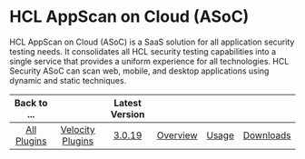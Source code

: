 
# HCL AppScan on Cloud (ASoC)

HCL AppScan on Cloud (ASoC) is a SaaS solution for all application security testing needs. It consolidates all HCL security testing capabilities into a single service that provides a uniform experience for all technologies. HCL Security ASoC can scan web, mobile, and desktop applications using dynamic and static techniques.

|Back to ...||Latest Version||||
| :---: | :---: | :---: | :---: | :---: | :---: |
|[All Plugins](../../index.md)|[Velocity Plugins](../README.md)|[3.0.19](https://github.com/UrbanCode/IBM-UCV-PLUGINS/raw/main/files/ucv-ext-asoc/ucv-ext-asoc:3.0.19.tar.7z.001)|[Overview](overview.md)|[Usage](usage.md)|[Downloads](downloads.md)|
